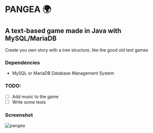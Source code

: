 # PANGEA :earth_africa:
## A text-based game made in Java with MySQL/MariaDB

Create you own story with a tree structure, like the good old text games

### Dependencies
- MySQL or MariaDB Database Management System

### TODO:
- [ ] Add music to the game
- [ ] Write some tests

### Screenshot

![pangea](https://user-images.githubusercontent.com/66219601/168872758-7da22ccc-8578-4baa-88c5-cbc918a8637b.png)
